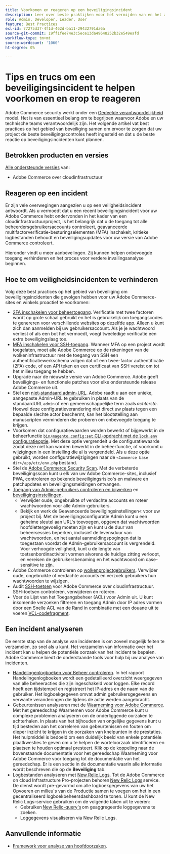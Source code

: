 ```yaml
---
title: Voorkomen en reageren op een beveiligingsincident
description: Leer over beste praktijken voor het vermijden van en het antwoorden op veiligheidsincidenten in uw Adobe Commerce op het project van de wolkeninfrastructuur.
role: Admin, Developer, Leader, User
feature: Best Practices
exl-id: 77275d37-4f1d-462d-ba11-29432791da6a
source-git-commit: 19ff1fee74e3c5ece13da49648252b32e549eafd
workflow-type: tm+mt
source-wordcount: '1060'
ht-degree: 0%

---
```


# Tips en trucs om een beveiligingsincident te helpen voorkomen en erop te reageren

Adobe Commerce security werkt onder een [Gedeelde verantwoordelijkheid](https://www.adobe.com/content/dam/cc/en/trust-center/ungated/whitepapers/experience-cloud/adobe-commerce-shared-responsibilities-guide.pdf) model. Het is van essentieel belang om te begrijpen waarvoor Adobe en uw technische teams verantwoordelijk zijn. Het volgende artikel vat best practices op het gebied van beveiliging samen om ervoor te zorgen dat uw project de beste beveiligingscontroles heeft ingesteld en dat u de beste reactie op beveiligingsincidenten kunt plannen.

## Betrokken producten en versies

[Alle ondersteunde versies](../../../release/versions.md) van:

- Adobe Commerce over cloudinfrastructuur

## Reageren op een incident

Er zijn vele overwegingen aangezien u op een veiligheidsincident antwoordt. Als u vermoedt dat u een recent beveiligingsincident voor uw Adobe Commerce hebt ondervonden in het kader van een cloudinfrastructuurproject, is het belangrijk dat u de toegang tot alle beheerdersgebruikersaccounts controleert, geavanceerde multifactorverificatie-besturingselementen (MFA) inschakelt, kritieke logbestanden behoudt en beveiligingsupdates voor uw versie van Adobe Commerce controleert.

Hieronder vindt u meer aanbevelingen. Zij kunnen helpen onbevoegde toegang verhinderen en het proces voor verdere invallingsanalyse beginnen.

## Hoe te om veiligheidsincidenten te verhinderen

Volg deze best practices op het gebied van beveiliging om beveiligingsincidenten die gevolgen hebben voor uw Adobe Commerce-sites en winkels proactief te voorkomen:

- [2FA inschakelen voor beheertoegang](https://docs.magento.com/user-guide/stores/security-two-factor-authentication.html).
Verificatie met twee factoren wordt op grote schaal gebruikt en het is gebruikelijk om toegangscodes te genereren voor verschillende websites op dezelfde app. Alleen u kunt zich dan aanmelden bij uw gebruikersaccount. Als je je wachtwoord verliest of als een bot het vermoedt, voegt tweeledige verificatie een extra beveiligingslaag toe.
- [MFA inschakelen voor SSH-toegang](https://devdocs.magento.com/cloud/project/project-enable-mfa-enforcement.html).
Wanneer MFA op een project wordt toegelaten, moet alle Adobe Commerce op de rekeningen van de wolkeninfrastructuur met de toegang van SSH een authentificatiewerkschema volgen dat of een twee-factor authentificatie (2FA) code, of een API teken en een certificaat van SSH vereist om tot het milieu toegang te hebben.
- Upgrade naar de nieuwste versie van Adobe Commerce.
Adobe geeft beveiligings- en functionele patches voor elke ondersteunde release Adobe Commerce uit.
- Stel een [niet-standaard admin-URL](https://docs.magento.com/user-guide/stores/store-urls-custom-admin.html).
Adobe raadt u aan een unieke, aangepaste Admin-URL te gebruiken in plaats van de standaardURL `admin` of een gemeenschappelijke term zoals *achterste*. Hoewel deze configuratieverandering niet direct uw plaats tegen een bepaalde slechte actor beschermt, kan het blootstelling aan manuscripten verminderen die proberen om onbevoegde toegang te krijgen.
- Voorkomen dat configuratiewaarden worden bewerkt of bijgewerkt in de beheerfunctie  [`bin/magento config:set` CLI-opdracht met de `lock env` configuratieoptie](https://experienceleague.adobe.com/docs/commerce-operations/configuration-guide/cli/configuration-management/set-configuration-values.html#set-configuration-values-that-cannot-be-edited-in-the-admin). Met deze optie vergrendelt u de configuratiewaarde zodat deze niet kan worden bewerkt in de beheerfunctie, of voorkomt u wijzigingen in een instelling die al is vergrendeld. Als u deze optie gebruikt, worden configuratiewijzigingen naar de `<Commerce base dir>/app/etc/env.php` bestand.
- Stel de [Adobe Commerce Security Scan](https://docs.magento.com/user-guide/magento/security-scan.html).
Met de verbeterde beveiligingsscan kunt u elk van uw Adobe Commerce-sites, inclusief PWA, controleren op bekende beveiligingsrisico&#39;s en malware en patchupdates en beveiligingsmeldingen ontvangen.
- [Toegang van Admin-gebruikers controleren en bijwerken](https://docs.magento.com/user-guide/system/permissions-users-all.html) en [beveiligingsinstellingen](https://docs.magento.com/user-guide/stores/security-admin.html).
   - Verwijder oude, ongebruikte of verdachte accounts en roteer wachtwoorden voor alle Admin-gebruikers.
   - Bekijk en werk de Geavanceerde beveiligingsinstellingen&lt; voor uw project bij. Met de beveiligingsconfiguratie Admin kunt u een geheime sleutel aan URL&#39;s toevoegen, opgeven dat wachtwoorden hoofdlettergevoelig moeten zijn en kunt u de duur van beheersessies beperken, inclusief de levensduur van wachtwoorden, en het aantal aanmeldingspogingen dat is toegestaan voordat de Admin-gebruikersaccount is vergrendeld. Voor verhoogde veiligheid, kunt u de lengte van toetsenbordinactiviteit vormen alvorens de huidige zitting verloopt, en vereisen de gebruikersbenaming en het wachtwoord om case-sensitive te zijn.
- Adobe Commerce controleren op [wolkenprojectgebruikers](https://devdocs.magento.com/cloud/project/user-admin.html).
Verwijder oude, ongebruikte of verdachte accounts en verzoek gebruikers hun wachtwoorden te wijzigen.
- Audit [SSH-toetsen](https://devdocs.magento.com/cloud/before/before-workspace-ssh.html) voor Adobe Commerce over cloudinfrastructuur.
SSH-toetsen controleren, verwijderen en roteren.
- Voer de Lijst van het Toegangsbeheer (ACL) voor Admin uit.
U kunt inkomende verzoeken filtreren en toegang Admin door IP adres vormen door een Snelle ACL van de Rand in combinatie met een douane uit te voeren [VCL-codefragment](https://experienceleague.adobe.com/docs/commerce-cloud-service/user-guide/cdn/custom-vcl-snippets/fastly-vcl-allowlist.html).

## Een incident analyseren

De eerste stap van de analyse van incidenten is om zoveel mogelijk feiten te verzamelen, zo snel als u kunt. Het verzamelen van informatie over het incident kan u helpen de potentiële oorzaak van het incident te bepalen. Adobe Commerce biedt de onderstaande tools voor hulp bij uw analyse van incidenten.

- [Handelingenlogboeken voor Beheer controleren](https://docs.magento.com/user-guide/system/action-log-report.html).
In het rapport Handelingenlogboeken wordt een gedetailleerd overzicht weergegeven van alle beheeracties die zijn ingeschakeld voor loggen. Elke record heeft een tijdstempel en registreert het IP-adres en de naam van de gebruiker. Het logboekgegeven omvat admin gebruikersgegevens en verwante veranderingen die tijdens de actie werden aangebracht.
- Gebeurtenissen analyseren met de [Waarneming voor Adobe Commerce](https://experienceleague.adobe.com/docs/commerce-operations/tools/observation-for-adobe-commerce/intro.html?lang=en).
Met het gereedschap Waarnemen voor Adobe Commerce kunt u complexe problemen analyseren om de onderliggende oorzaken te achterhalen. In plaats van het bijhouden van ongelijke gegevens kunt u tijd besteden aan het correleren van gebeurtenissen en fouten om dieper inzicht te krijgen in de oorzaken van knelpunten in de prestaties.
Het hulpmiddel is bedoeld om een duidelijk beeld van enkele potentiële plaatkwesties te geven om u te helpen de worteloorzaak identificeren en plaatsen te houden optimaal presteert. Klik op de koppeling naar de bovenstaande documentatie voor het gereedschap Waarneming voor Adobe Commerce voor toegang tot de documentatie van het gereedschap. Er is een sectie in de documentatie waarin alle informatie wordt beschreven die op de **Beveiliging** tab.
- Logbestanden analyseren met [New Relic Logs](https://devdocs.magento.com/cloud/project/new-relic.html#new-relic-logs). Tot de Adobe Commerce on cloud Infrastructure Pro-projecten behoren [New Relic Logs](https://docs.newrelic.com/docs/logs/new-relic-logs/get-started/introduction-new-relic-logs) service. De dienst wordt pre-gevormd om alle logboekgegevens van uw het Opvoeren en milieu&#39;s van de Productie samen te voegen om het in een gecentraliseerd logboekbeheersdashboard te tonen.
U kunt de New Relic Logs-service gebruiken om de volgende taken uit te voeren:
   - Gebruiken [New Relic-query&#39;s](https://docs.newrelic.com/docs/logs/new-relic-logs/ui-data/query-syntax-logs) om geaggregeerde loggegevens te zoeken.
   - Loggegevens visualiseren via New Relic Logs.

## Aanvullende informatie

- [Framework voor analyse van hoofdoorzaken](https://sansec.io/kb/incident-response/magento-root-cause-analysis).
